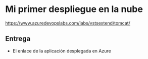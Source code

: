 # Mi primer despliegue en la nube

https://www.azuredevopslabs.com/labs/vstsextend/tomcat/

## Entrega
- El enlace de la aplicación desplegada en Azure
